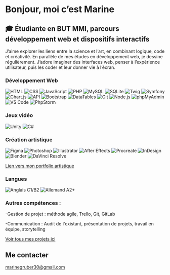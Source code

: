# Bonjour, moi c’est Marine

## 🎓 Étudiante en BUT MMI, parcours développement web et dispositifs interactifs

J’aime explorer les liens entre la science et l’art, en combinant logique, code et créativité.
En parallèle de mes études en développement web, je dessine régulièrement.
J’adore imaginer des interfaces web, penser à l’expérience utilisateur, puis les coder et leur donner vie à l’écran.

### Développement Web  
![HTML](https://img.shields.io/badge/HTML5-E34F26?logo=html5&logoColor=white) ![CSS](https://img.shields.io/badge/CSS-1572B6?logo=css&logoColor=white) ![JavaScript](https://img.shields.io/badge/JavaScript-F7DF1E?logo=javascript&logoColor=black) ![PHP](https://img.shields.io/badge/PHP-777BB4?logo=php&logoColor=white) ![MySQL](https://img.shields.io/badge/MySQL-4479A1?logo=mysql&logoColor=white) ![SQLite](https://img.shields.io/badge/SQLite-003B57?logo=sqlite&logoColor=white) ![Twig](https://img.shields.io/badge/Twig-009688?logo=twig&logoColor=white) ![Symfony](https://img.shields.io/badge/Symfony-000000?logo=symfony&logoColor=white) ![Chart.js](https://img.shields.io/badge/Chart.js-FF6384?logo=chartdotjs&logoColor=white) ![API](https://img.shields.io/badge/API-0052CC?logo=cloudflare&logoColor=white) ![Bootstrap](https://img.shields.io/badge/Bootstrap-7952B3?logo=bootstrap&logoColor=white) ![DataTables](https://img.shields.io/badge/DataTables-1E90FF?logo=databricks&logoColor=white) ![Git](https://img.shields.io/badge/Git-F05032?logo=git&logoColor=white) ![Node.js](https://img.shields.io/badge/Node.js-339933?logo=node.js&logoColor=white) ![phpMyAdmin](https://img.shields.io/badge/phpMyAdmin-F47721?logo=phpmyadmin&logoColor=white) ![VS Code](https://img.shields.io/badge/VS%20Code-007ACC?logo=visual-studio-code&logoColor=white) ![PhpStorm](https://img.shields.io/badge/PhpStorm-000000?logo=phpstorm&logoColor=white)

### Jeux vidéo
![Unity](https://img.shields.io/badge/Unity-000000?logo=unity&logoColor=white) ![C#](https://img.shields.io/badge/C%23-239120?logo=c-sharp&logoColor=white)

### Création artistique 
![Figma](https://img.shields.io/badge/Figma-F24E1E?logo=figma&logoColor=white) ![Photoshop](https://img.shields.io/badge/Photoshop-31A8FF?logo=Adobe-Photoshop&logoColor=white) ![Illustrator](https://img.shields.io/badge/Illustrator-FF9A00?logo=adobe-illustrator&logoColor=white) ![After Effects](https://img.shields.io/badge/After%20Effects-9999FF?logo=adobe-after-effects&logoColor=white) ![Procreate](https://img.shields.io/badge/Procreate-000000?logo=procreate&logoColor=white) ![InDesign](https://img.shields.io/badge/InDesign-E44C61?logo=adobe-indesign&logoColor=white) ![Blender](https://img.shields.io/badge/Blender-F5792A?logo=blender&logoColor=white) ![DaVinci Resolve](https://img.shields.io/badge/DaVinci_Resolve-000000?logo=davinci-resolve&logoColor=white)

[Lien vers mon portfolio artistique](https://www.behance.net/marinegruber)

### Langues
![Anglais C1/B2](https://img.shields.io/badge/English-0052CC?logo=language&logoColor=white)
![Allemand A2+](https://img.shields.io/badge/Deutsch-FFCC00?logo=language&logoColor=black)

### Autres compétences :

-Gestion de projet : méthode agile, Trello, Git, GitLab

-Communication : Audit de l'existant, présentation de projets, travail en équipe, storytelling

[Voir tous mes projets ici](https://github.com/KokoCoquelicots?tab=repositories)

##  Me contacter

 marinegruber30@gmail.com  
